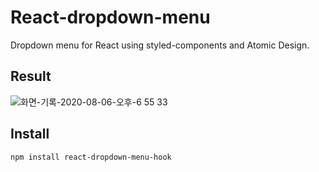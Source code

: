 # React-dropdown-menu

Dropdown menu for React using styled-components and Atomic Design.

## Result
![화면-기록-2020-08-06-오후-6 55 33](https://user-images.githubusercontent.com/52341650/89520467-dace7680-d818-11ea-9b38-8becde493762.gif)

## Install

```
npm install react-dropdown-menu-hook
```



